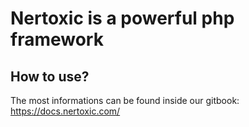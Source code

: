 # Nertoxic is a powerful php framework

## How to use?
The most informations can be found inside our gitbook: https://docs.nertoxic.com/